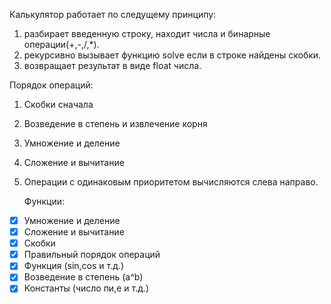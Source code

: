 Калькулятор работает по следущему принципу:
 1) разбирает введенную строку, находит числа и бинарные операции(+,-,/,*).
 2) рекурсивно вызывает функцию solve если в строке найдены скобки.
 3) возвращает результат в виде float числа.
 
   Порядок операций:
1. Скобки сначала
2. Возведение в степень и извлечение корня
3. Умножение и деление
4. Сложение и вычитание
5. Операции с одинаковым приоритетом вычисляются слева направо.

   Функции:
- [x] Умножение и деление
- [x] Сложение и вычитание
- [x] Скобки
- [x] Правильный порядок операций
- [x] Функция (sin,cos и т.д.)
- [x] Возведение в степень (a^b)
- [x] Константы (число пи,e и т.д.)

